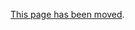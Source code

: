 <!--
.. title: SSH tunnelling
.. slug: SSHTunnelling
.. date: 2015-05-13 14:35:28 UTC+01:00
.. tags:
.. category:
.. link:
.. description:
.. type: text
-->

[This page has been moved](/pages/AccessingMySQLFromOutsidePythonAnywhere).